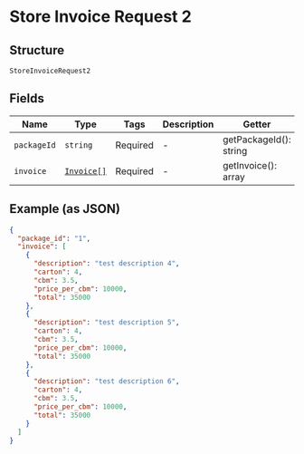
# Store Invoice Request 2

## Structure

`StoreInvoiceRequest2`

## Fields

| Name | Type | Tags | Description | Getter | Setter |
|  --- | --- | --- | --- | --- | --- |
| `packageId` | `string` | Required | - | getPackageId(): string | setPackageId(string packageId): void |
| `invoice` | [`Invoice[]`](/doc/models/invoice.md) | Required | - | getInvoice(): array | setInvoice(array invoice): void |

## Example (as JSON)

```json
{
  "package_id": "1",
  "invoice": [
    {
      "description": "test description 4",
      "carton": 4,
      "cbm": 3.5,
      "price_per_cbm": 10000,
      "total": 35000
    },
    {
      "description": "test description 5",
      "carton": 4,
      "cbm": 3.5,
      "price_per_cbm": 10000,
      "total": 35000
    },
    {
      "description": "test description 6",
      "carton": 4,
      "cbm": 3.5,
      "price_per_cbm": 10000,
      "total": 35000
    }
  ]
}
```

